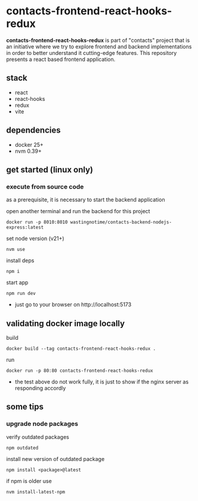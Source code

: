 # contacts-frontend-react-hooks-redux


**contacts-frontend-react-hooks-redux** is part of "contacts" project that is an initiative where we try to explore frontend and backend implementations in order to better understand it cutting-edge features. This repository presents a react based frontend application.

## stack
* react
* react-hooks
* redux
* vite

## dependencies
* docker 25+
* nvm 0.39+

## get started (linux only)

### execute from source code

as a prerequisite, it is necessary to start the backend application

open another terminal and run the backend for this project
```
docker run -p 8010:8010 wastingnotime/contacts-backend-nodejs-express:latest 
```

set node version (v21+)
```
nvm use
```

install deps
```
npm i
```

start app
```
npm run dev
```

* just go to your browser on http://localhost:5173

## validating docker image locally

build
```
docker build --tag contacts-frontend-react-hooks-redux .
```

run
```
docker run -p 80:80 contacts-frontend-react-hooks-redux
```
* the test above do not work fully, it is just to show if the nginx server as responding accordly

## some tips

### upgrade node packages

verify outdated packages
```
npm outdated
```
install new version of outdated package
```
npm install <package>@latest
```
if npm is older use
```
nvm install-latest-npm
```